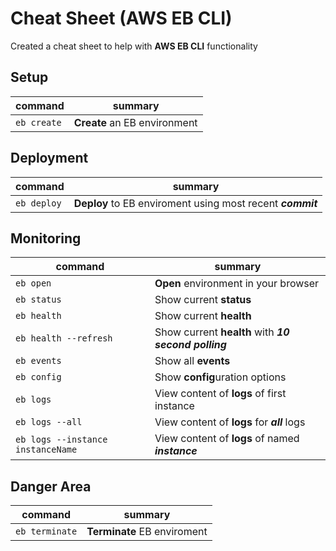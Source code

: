 # Cheat Sheet (AWS EB CLI)
Created a cheat sheet to help with **AWS EB CLI** functionality

## Setup
| command | summary |
|--|--|
| ```eb create``` | **Create** an EB environment |

## Deployment
| command | summary |
|--|--|
| ```eb deploy``` | **Deploy** to EB enviroment using most recent ***commit*** |

## Monitoring
| command | summary |
|--|--|
| ```eb open``` | **Open** environment in your browser |
| ```eb status``` | Show current **status** |
| ```eb health``` | Show current **health** |
| ```eb health --refresh``` | Show current **health** with ***10 second polling*** |
| ```eb events``` | Show all **events** |
| ```eb config``` | Show **config**uration options |
| ```eb logs``` | View content of **logs** of first instance |
| ```eb logs --all``` | View content of **logs** for ***all*** logs |
| ```eb logs --instance instanceName``` | View content of **logs** of named ***instance*** |

## Danger Area
| command | summary |
|--|--|
| ```eb terminate``` | **Terminate** EB enviroment |
